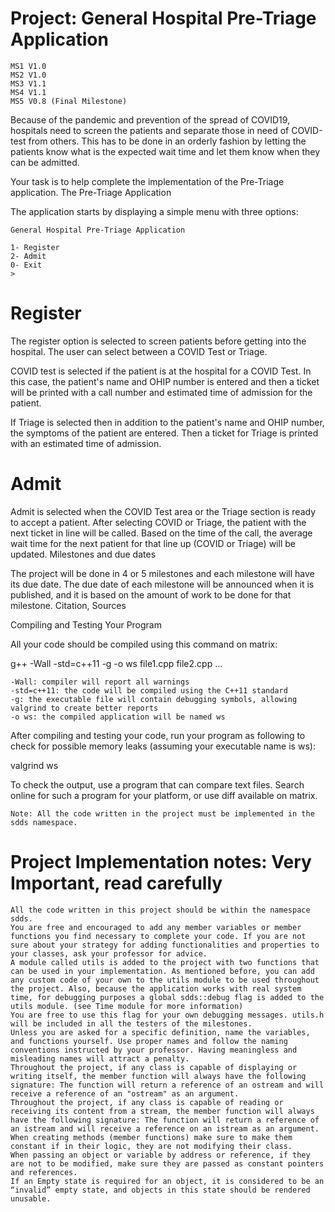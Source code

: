 # Project: General Hospital Pre-Triage Application

    MS1 V1.0
    MS2 V1.0
    MS3 V1.1
    MS4 V1.1
    MS5 V0.8 (Final Milestone)

Because of the pandemic and prevention of the spread of COVID19, hospitals need to screen the patients and separate those in need of COVID-test from others. This has to be done in an orderly fashion by letting the patients know what is the expected wait time and let them know when they can be admitted.

Your task is to help complete the implementation of the Pre-Triage application.
The Pre-Triage Application

The application starts by displaying a simple menu with three options:

    General Hospital Pre-Triage Application
    
    1- Register
    2- Admit
    0- Exit
    >

# Register

The register option is selected to screen patients before getting into the hospital. The user can select between a COVID Test or Triage.

COVID test is selected if the patient is at the hospital for a COVID Test. In this case, the patient's name and OHIP number is entered and then a ticket will be printed with a call number and estimated time of admission for the patient.

If Triage is selected then in addition to the patient's name and OHIP number, the symptoms of the patient are entered. Then a ticket for Triage is printed with an estimated time of admission.

# Admit

Admit is selected when the COVID Test area or the Triage section is ready to accept a patient. After selecting COVID or Triage, the patient with the next ticket in line will be called. Based on the time of the call, the average wait time for the next patient for that line up (COVID or Triage) will be updated.
Milestones and due dates

The project will be done in 4 or 5 milestones and each milestone will have its due date. The due date of each milestone will be announced when it is published, and it is based on the amount of work to be done for that milestone.
Citation, Sources

Compiling and Testing Your Program

All your code should be compiled using this command on matrix:

g++ -Wall -std=c++11 -g -o ws file1.cpp file2.cpp ...

    -Wall: compiler will report all warnings
    -std=c++11: the code will be compiled using the C++11 standard
    -g: the executable file will contain debugging symbols, allowing valgrind to create better reports
    -o ws: the compiled application will be named ws

After compiling and testing your code, run your program as following to check for possible memory leaks (assuming your executable name is ws):

valgrind ws

To check the output, use a program that can compare text files. Search online for such a program for your platform, or use diff available on matrix.

    Note: All the code written in the project must be implemented in the sdds namespace.

# Project Implementation notes: Very Important, read carefully

    All the code written in this project should be within the namespace sdds.
    You are free and encouraged to add any member variables or member functions you find necessary to complete your code. If you are not sure about your strategy for adding functionalities and properties to your classes, ask your professor for advice.
    A module called utils is added to the project with two functions that can be used in your implementation. As mentioned before, you can add any custom code of your own to the utils module to be used throughout the project. Also, because the application works with real system time, for debugging purposes a global sdds::debug flag is added to the utils module. (see Time module for more information)
    You are free to use this flag for your own debugging messages. utils.h will be included in all the testers of the milestones.
    Unless you are asked for a specific definition, name the variables, and functions yourself. Use proper names and follow the naming conventions instructed by your professor. Having meaningless and misleading names will attract a penalty.
    Throughout the project, if any class is capable of displaying or writing itself, the member function will always have the following signature: The function will return a reference of an ostream and will receive a reference of an "ostream" as an argument.
    Throughout the project, if any class is capable of reading or receiving its content from a stream, the member function will always have the following signature: The function will return a reference of an istream and will receive a reference on an istream as an argument.
    When creating methods (member functions) make sure to make them constant if in their logic, they are not modifying their class.
    When passing an object or variable by address or reference, if they are not to be modified, make sure they are passed as constant pointers and references.
    If an Empty state is required for an object, it is considered to be an “invalid” empty state, and objects in this state should be rendered unusable.

